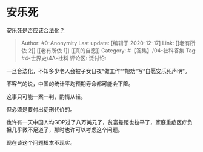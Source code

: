 # 安乐死
[安乐死是否应该合法化？](https://www.zhihu.com/question/19651069/answer/1412931331)

> Author: #0-Anonymity
> Last update: [编辑于 2020-12-17]
> Link: [[老有所依 2]] [[老有所依 1]] [[真的自愿]]
> Category: #【答集】/04-社科答集
> Tag: #4-世界史/4A-社科
> 评论区:
> 泛讨论:

一旦合法化，不知多少老人会被子女日夜“做工作”“规劝”写“自愿安乐死声明”。

不客气的说，中国的统计平均预期寿命都可能会下降。

这事只可能一案一判，酌情从轻。

但必须是要付出徒刑代价的。

也许有一天中国人均GDP过了八万美元了，贫富差距也拉平了，家庭重症医疗负担几乎微不足道了，那时也许可以考虑这个问题。

现在谈这个问题根本不现实。
